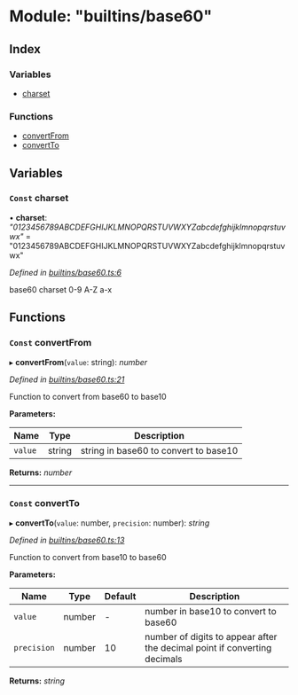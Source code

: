 
# Module: "builtins/base60"

## Index

### Variables

* [charset](_builtins_base60_.md#const-charset)

### Functions

* [convertFrom](_builtins_base60_.md#const-convertfrom)
* [convertTo](_builtins_base60_.md#const-convertto)

## Variables

### <a id="const-charset" name="const-charset"></a> `Const` charset

• **charset**: *"0123456789ABCDEFGHIJKLMNOPQRSTUVWXYZabcdefghijklmnopqrstuvwx"* = "0123456789ABCDEFGHIJKLMNOPQRSTUVWXYZabcdefghijklmnopqrstuvwx"

*Defined in [builtins/base60.ts:6](https://github.com/nvitaterna/bconvert/blob/master/src/builtins/base60.ts#L6)*

base60 charset 0-9 A-Z a-x

## Functions

### <a id="const-convertfrom" name="const-convertfrom"></a> `Const` convertFrom

▸ **convertFrom**(`value`: string): *number*

*Defined in [builtins/base60.ts:21](https://github.com/nvitaterna/bconvert/blob/master/src/builtins/base60.ts#L21)*

Function to convert from base60 to base10

**Parameters:**

Name | Type | Description |
------ | ------ | ------ |
`value` | string | string in base60 to convert to base10  |

**Returns:** *number*

___

### <a id="const-convertto" name="const-convertto"></a> `Const` convertTo

▸ **convertTo**(`value`: number, `precision`: number): *string*

*Defined in [builtins/base60.ts:13](https://github.com/nvitaterna/bconvert/blob/master/src/builtins/base60.ts#L13)*

Function to convert from base10 to base60

**Parameters:**

Name | Type | Default | Description |
------ | ------ | ------ | ------ |
`value` | number | - | number in base10 to convert to base60 |
`precision` | number | 10 | number of digits to appear after the decimal point if converting decimals  |

**Returns:** *string*

